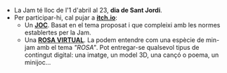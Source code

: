 - La Jam té lloc de l'1 d'abril al 23, **dia de Sant Jordi**.
- Per participar-hi, cal pujar a <b><a style="color: var(--col-site-black);" href="https://itch.io/jam/sant-jordi-24">itch.io</a></b>:
    - Un <b style="color: var(--col-site-black);"><u>JOC</u></b>. Basat en el tema proposat i que compleixi amb les normes establertes per la Jam.
    - Una <b style="color: var(--col-site-black);"><u>ROSA VIRTUAL</u></b>. La podem entendre com una espècie de min-jam amb el tema _"ROSA"_. Pot entregar-se qualsevol tipus de contingut digital: una imatge, un model 3D, una cançó o poema, un minijoc...